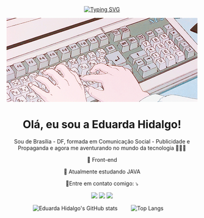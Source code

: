<p align="center">
<a href="https://git.io/typing-svg"><img src="https://readme-typing-svg.demolab.com?font=Fira+Code&pause=1000&color=ffcbdb&size=35&center=true&width=1000&lines=Hello%2C+world+♥" alt="Typing SVG" /></a>
</p>
<p align="center">
  <img src="https://github.com/EduardaHidalgo/EduardaHidalgo/blob/main/gifreadme.gif" alt="tecnology">
  
<h1 align="center">
  Olá, eu sou a Eduarda Hidalgo!
</h1>

<p align="center"> 
 Sou de Brasília - DF, formada em Comunicação Social - Publicidade e Propaganda e agora me aventurando no mundo da tecnologia 👩🏻‍💻
</p>

<p align="center">
 💚 Front-end
</p>

<p align="center">
 📝 Atualmente estudando JAVA 
</p>
<p align="center">
  💌Entre em contato comigo: ⤵️
</p>
<div align= "center"> 
  
  <a href="https://www.instagram.com/eduarda.hidalgo/" target="_blank"><img src="https://img.shields.io/badge/-Instagram-%23E4405F?style=for-the-badge&logo=instagram&logoColor=white" target="_blank"></a>
  <a href = "mailto:contato.eduardahidalgo@gmail.com"><img src="https://img.shields.io/badge/-Gmail-%23333?style=for-the-badge&logo=gmail&logoColor=white" target="_blank"></a>
  <a href="https://www.linkedin.com/in/eduarda-hidalgo-4a2b99181/" target="_blank"><img src="https://img.shields.io/badge/-LinkedIn-%230077B5?style=for-the-badge&logo=linkedin&logoColor=white" target="_blank"></a> 
  
</div>

&nbsp;&nbsp;&nbsp;&nbsp;&nbsp;&nbsp;&nbsp;&nbsp;&nbsp;&nbsp;&nbsp;&nbsp;&nbsp;&nbsp;&nbsp;&nbsp;&nbsp;  ![Eduarda Hidalgo's GitHub stats](https://github-readme-stats.vercel.app/api?username=EduardaHidalgo&theme=dracula&bg_color=4f4045&show_icons=true&hide_title=true&hide=stars) &nbsp;&nbsp;&nbsp;&nbsp;&nbsp;&nbsp;&nbsp;
![Top Langs](https://github-readme-stats.vercel.app/api/top-langs/?username=EduardaHidalgo&layout=compact)     

        
